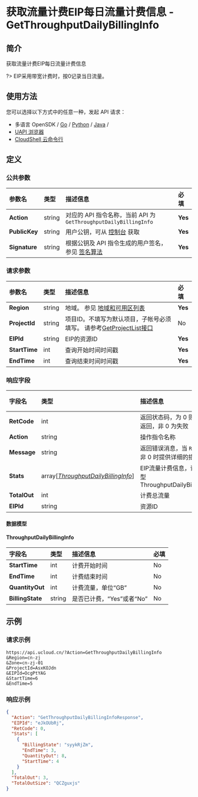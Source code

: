 # 获取流量计费EIP每日流量计费信息 - GetThroughputDailyBillingInfo

## 简介

获取流量计费EIP每日流量计费信息

?> EIP采用带宽计费时，按0记录当日流量。




## 使用方法

您可以选择以下方式中的任意一种，发起 API 请求：
- 多语言 OpenSDK / [Go](https://github.com/ucloud/ucloud-sdk-go) / [Python](https://github.com/ucloud/ucloud-sdk-python3) / [Java](https://github.com/ucloud/ucloud-sdk-java) /
- [UAPI 浏览器](https://console.ucloud.cn/uapi/detail?id=GetThroughputDailyBillingInfo)
- [CloudShell 云命令行](https://shell.ucloud.cn/)


## 定义

### 公共参数

| 参数名 | 类型 | 描述信息 | 必填 |
|:---|:---|:---|:---|
| **Action**     | string  | 对应的 API 指令名称，当前 API 为 `GetThroughputDailyBillingInfo`                        | **Yes** |
| **PublicKey**  | string  | 用户公钥，可从 [控制台](https://console.ucloud.cn/uapi/apikey) 获取                                             | **Yes** |
| **Signature**  | string  | 根据公钥及 API 指令生成的用户签名，参见 [签名算法](api/summary/signature.md)  | **Yes** |

### 请求参数

| 参数名 | 类型 | 描述信息 | 必填 |
|:---|:---|:---|:---|
| **Region** | string | 地域。 参见 [地域和可用区列表](https://docs.ucloud.cn/api/summary/regionlist) |**Yes**|
| **ProjectId** | string | 项目ID。不填写为默认项目，子帐号必须填写。 请参考[GetProjectList接口](https://docs.ucloud.cn/api/summary/get_project_list) |No|
| **EIPId** | string | EIP的资源ID |**Yes**|
| **StartTime** | int | 查询开始时间时间戳 |**Yes**|
| **EndTime** | int | 查询结束时间时间戳 |**Yes**|

### 响应字段

| 字段名 | 类型 | 描述信息 | 必填 |
|:---|:---|:---|:---|
| **RetCode** | int | 返回状态码，为 0 则为成功返回，非 0 为失败 |**Yes**|
| **Action** | string | 操作指令名称 |**Yes**|
| **Message** | string | 返回错误消息，当 `RetCode` 非 0 时提供详细的描述信息 |No|
| **Stats** | array[[*ThroughputDailyBillingInfo*](#ThroughputDailyBillingInfo)] | EIP流量计费信息，详见模型ThroughputDailyBillingInfo |No|
| **TotalOut** | int | 计费总流量 |No|
| **EIPId** | string | 资源ID |No|

#### 数据模型


#### ThroughputDailyBillingInfo

| 字段名 | 类型 | 描述信息 | 必填 |
|:---|:---|:---|:---|
| **StartTime** | int | 计费开始时间 |No|
| **EndTime** | int | 计费结束时间 |No|
| **QuantityOut** | int | 计费流量，单位“GB” |No|
| **BillingState** | string | 是否已计费，“Yes”或者“No” |No|

## 示例

### 请求示例
    
```
https://api.ucloud.cn/?Action=GetThroughputDailyBillingInfo
&Region=cn-zj
&Zone=cn-zj-01
&ProjectId=AsxKOJdn
&EIPId=OcgPtYAG
&StartTime=6
&EndTime=5
```

### 响应示例
    
```json
{
  "Action": "GetThroughputDailyBillingInfoResponse",
  "EIPId": "eJkOUbRj",
  "RetCode": 0,
  "Stats": [
    {
      "BillingState": "syykRjZm",
      "EndTime": 3,
      "QuantityOut": 8,
      "StartTime": 4
    }
  ],
  "TotalOut": 3,
  "TotalOutSize": "QCZguxjs"
}
```





